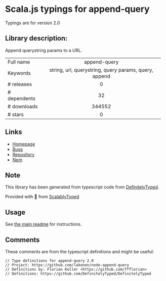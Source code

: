 
# Scala.js typings for append-query

Typings are for version 2.0

## Library description:
Append querystring params to a URL.

|                    |                 |
| ------------------ | :-------------: |
| Full name          | append-query |
| Keywords           | string, url, querystring, query params, query, append |
| # releases         | 0 |
| # dependents       | 32 |
| # downloads        | 344552 |
| # stars            | 0 |

## Links
- [Homepage](https://github.com/lakenen/node-append-query)
- [Bugs](https://github.com/lakenen/node-append-query/issues)
- [Repository](https://github.com/lakenen/node-append-query)
- [Npm](https://www.npmjs.com/package/append-query)
    


## Note
This library has been generated from typescript code from [DefinitelyTyped](https://definitelytyped.org).

Provided with :purple_heart: from [ScalablyTyped](https://github.com/oyvindberg/ScalablyTyped)

## Usage
See [the main readme](../../readme.md) for instructions.

## Comments

These comments are from the typescript definitions and might be useful:
```
// Type definitions for append-query 2.0
// Project: https://github.com/lakenen/node-append-query
// Definitions by: Florian Keller <https://github.com/ffflorian>
// Definitions: https://github.com/DefinitelyTyped/DefinitelyTyped

```

